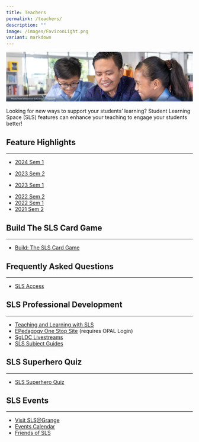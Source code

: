 ```yaml
---
title: Teachers
permalink: /teachers/
description: ""
image: /images/FaviconLight.png
variant: markdown
---
```

<img alt="Teachers Hero" src="/images/2Teacher/Teachers%20Hero.png">
<p>
Looking for new ways to support your students’ learning? Student Learning Space (SLS) features can enhance your teaching to engage your students better!</p>
<h2 id="feature-highlights">Feature Highlights</h2>
<hr>
<ul>
<li><p><a target="_blank" href="/teachers/feature-highlights/2024-sem1/">2024 Sem 1</a></p></li>
<li><p><a target="_blank" href="/teachers/feature-highlights/2023-sem2/">2023 Sem 2</a></p></li>
<li><p><a target="_blank" href="/teachers/feature-highlights/2023-sem1/">2023 Sem 1</a></p></li>
<li><a target="_blank" href="/teachers/feature-highlights/2022-sem2/">2022 Sem 2</a>
</li><li><a target="_blank" href="/teachers/feature-highlights/2022-sem1/">2022 Sem 1</a>
</li><li><a target="_blank" href="/teachers/feature-highlights/2021-sem2/">2021 Sem 2</a></li></ul>

<h2 id="build-the-sls-card-game">Build The SLS Card Game</h2>
<hr>
<ul><li><a target="_blank" href="/teachers/build-the-sls-card-game/index/">Build: The SLS Card Game</a></li></ul>
<h2 id="frequently-asked-questions">Frequently Asked Questions</h2>
<hr>
<ul><li><a target="_blank" href="/teachers/frequently-asked-questions/">SLS Access</a></li></ul>
<h2 id="sls-professional-development">SLS Professional Development</h2>
<hr>
<ul><li><a target="_blank" href="/teachers/sls-professional-development/teaching-and-learning-with-sls/">Teaching and Learning with SLS</a></li>
<li><a target="_blank" href="/teachers/sls-professional-development/epedagogy-one-stop-site/">EPedagogy One Stop Site</a> (requires OPAL Login)</li>
<li><a target="_blank" href="/teachers/sls-professional-development/sgldc-livestreams/">SgLDC Livestreams</a></li>
<li><a target="_blank" href="/teachers/sls-professional-development/sls-subject-guides/">SLS Subject Guides</a></li></ul>
<h2 id="sls-professional-development">SLS Superhero Quiz</h2>
<hr>
<ul><li><a target="_blank" href="/teachers/sls-superhero-quiz/index/">SLS Superhero Quiz</a></li></ul>
<p></p><h2 id="sls-professional-development">SLS Events</h2>
<hr>
<ul>
<li><a target="_blank" href="/teachers/sls-events/visit-sls-grange/">Visit SLS@Grange</a></li>
	<li><a target="_blank" href="/teachers/sls-events/events-calendar/">Events Calendar</a></li>
<li><a target="_blank" href="/teachers/sls-events/friends-of-sls/">Friends of SLS</a></li></ul>